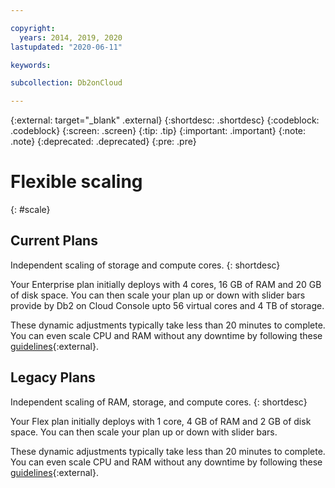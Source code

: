```yaml
---

copyright:
  years: 2014, 2019, 2020
lastupdated: "2020-06-11"

keywords: 

subcollection: Db2onCloud

---
```


<!-- Attribute definitions --> 
{:external: target="_blank" .external}
{:shortdesc: .shortdesc}
{:codeblock: .codeblock}
{:screen: .screen}
{:tip: .tip}
{:important: .important}
{:note: .note}
{:deprecated: .deprecated}
{:pre: .pre}

# Flexible scaling
{: #scale}

## Current Plans
Independent scaling of storage and compute cores. 
{: shortdesc}

Your Enterprise plan initially deploys with 4 cores, 16 GB of RAM and 20 GB of disk space. You can then scale your plan up or down with slider bars provide by Db2 on Cloud Console upto 56 virtual cores and 4 TB of storage. 

These dynamic adjustments typically take less than 20 minutes to complete. You can even scale CPU and RAM without any downtime by following these [guidelines](https://developer.ibm.com/answers/questions/381931/how-can-i-scale-cpu-up-and-down-without-downtime-o.html){:external}.

## Legacy Plans
Independent scaling of RAM, storage, and compute cores. 
{: shortdesc}

Your Flex plan initially deploys with 1 core, 4 GB of RAM and 2 GB of disk space. You can then scale your plan up or down with slider bars.

These dynamic adjustments typically take less than 20 minutes to complete. You can even scale CPU and RAM without any downtime by following these [guidelines](https://developer.ibm.com/answers/questions/381931/how-can-i-scale-cpu-up-and-down-without-downtime-o.html){:external}.
